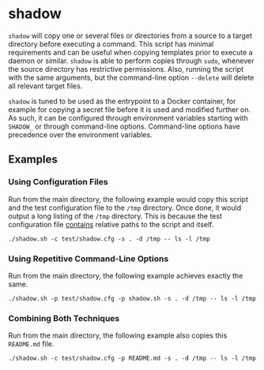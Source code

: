 # shadow

`shadow` will copy one or several files or directories from a source to a target
directory before executing a command. This script has minimal requirements and
can be useful when copying templates prior to execute a daemon or similar.
`shadow` is able to perform copies through `sudo`, whenever the source directory
has restrictive permissions.  Also, running the script with the same arguments,
but the command-line option `--delete` will delete all relevant target files.

`shadow` is tuned to be used as the entrypoint to a Docker container, for
example for copying a secret file before it is used and modified further on. As
such, it can be configured through environment variables starting with `SHADOW_`
or through command-line options. Command-line options have precedence over the
environment variables.

## Examples

### Using Configuration Files

Run from the main directory, the following example would copy this script and
the test configuration file to the `/tmp` directory. Once done, it would output
a long listing of the `/tmp` directory. This is because the test configuration
file [contains][test] relative paths to the script and itself.

```shell
./shadow.sh -c test/shadow.cfg -s . -d /tmp -- ls -l /tmp
```

  [test]: ./test/shadow.cfg

### Using Repetitive Command-Line Options

Run from the main directory, the following example achieves exactly the same.

```shell
./shadow.sh -p test/shadow.cfg -p shadow.sh -s . -d /tmp -- ls -l /tmp
```

### Combining Both Techniques

Run from the main directory, the following example also copies this `README.md`
file.

```shell
./shadow.sh -c test/shadow.cfg -p README.md -s . -d /tmp -- ls -l /tmp
```
